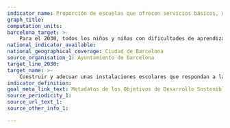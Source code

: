```yaml
---
indicator_name: Proporción de escuelas que ofrecen servicios básicos, desglosada por tipo de servicio
graph_title:
computation_units: 
barcelona_target: >-
    Para el 2030, todos los niños y niñas con dificultades de aprendizaje tendrán acceso a un recurso o un centro especializado para promover su desarrollo precoz
national_indicator_available:
national_geographical_coverage: Ciudad de Barcelona 
source_organisation_1: Ayuntamiento de Barcelona
target_line_2030:
target_name: >-
    Construir y adecuar unas instalaciones escolares que respondan a las necesidades de los niños y niñas y de las personas discapacitadas, que tengan en cuenta las cuestiones de género y que ofrezcan entornos de aprendizaje seguros, no violentos, inclusivos y eficaces para todas las personas
indicator_definition:
goal_meta_link_text: Metadatos de los Objetivos de Desarrollo Sostenible de las Naciones Unidas (pdf 894kB)
source_periodicity_1: 
source_url_text_1: 
source_other_info_1: 

---
```

